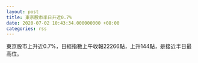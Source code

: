 ```yaml
---
layout: post
title: 東京股市半日升近0.7%
date: 2020-07-02 10:43:34.000000000 +08:00
categories: rss
---
```


東京股市上升近0.7%，日經指數上午收報22266點，上升144點，是接近半日最高位。
